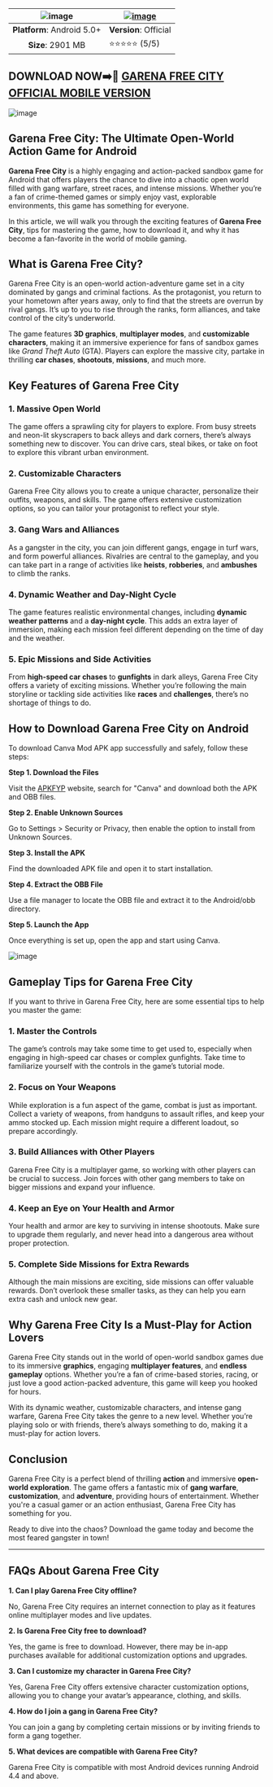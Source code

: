 | ![image](https://github.com/user-attachments/assets/5560632a-7570-4c8f-b26f-edc859db6ecd) | [![image](https://github.com/user-attachments/assets/f03852fe-92b4-4113-852e-7beab16dff44)](https://apkfyp.com/garena-free-city.html) |
|:-------------------------------------------------:|-----------------------|
| **Platform**: Android 5.0+                       | **Version**: Official      |
| **Size**: 2901 MB                                  | ⭐⭐⭐⭐⭐ (5/5) |

## DOWNLOAD NOW➡️📱 [GARENA FREE CITY OFFICIAL MOBILE VERSION](https://apkfyp.com/garena-free-city.html)

![image](https://github.com/user-attachments/assets/b38f4c9b-8123-4dc7-b03c-e67a3d065827)

## **Garena Free City: The Ultimate Open-World Action Game for Android**

**Garena Free City** is a highly engaging and action-packed sandbox game for Android that offers players the chance to dive into a chaotic open world filled with gang warfare, street races, and intense missions. Whether you’re a fan of crime-themed games or simply enjoy vast, explorable environments, this game has something for everyone.

In this article, we will walk you through the exciting features of **Garena Free City**, tips for mastering the game, how to download it, and why it has become a fan-favorite in the world of mobile gaming.

## **What is Garena Free City?**

Garena Free City is an open-world action-adventure game set in a city dominated by gangs and criminal factions. As the protagonist, you return to your hometown after years away, only to find that the streets are overrun by rival gangs. It’s up to you to rise through the ranks, form alliances, and take control of the city’s underworld.

The game features **3D graphics**, **multiplayer modes**, and **customizable characters**, making it an immersive experience for fans of sandbox games like *Grand Theft Auto* (GTA). Players can explore the massive city, partake in thrilling **car chases**, **shootouts**, **missions**, and much more.

## **Key Features of Garena Free City**

### 1. **Massive Open World**

The game offers a sprawling city for players to explore. From busy streets and neon-lit skyscrapers to back alleys and dark corners, there’s always something new to discover. You can drive cars, steal bikes, or take on foot to explore this vibrant urban environment.

### 2. **Customizable Characters**

Garena Free City allows you to create a unique character, personalize their outfits, weapons, and skills. The game offers extensive customization options, so you can tailor your protagonist to reflect your style.

### 3. **Gang Wars and Alliances**

As a gangster in the city, you can join different gangs, engage in turf wars, and form powerful alliances. Rivalries are central to the gameplay, and you can take part in a range of activities like **heists**, **robberies**, and **ambushes** to climb the ranks.

### 4. **Dynamic Weather and Day-Night Cycle**

The game features realistic environmental changes, including **dynamic weather patterns** and a **day-night cycle**. This adds an extra layer of immersion, making each mission feel different depending on the time of day and the weather.

### 5. **Epic Missions and Side Activities**

From **high-speed car chases** to **gunfights** in dark alleys, Garena Free City offers a variety of exciting missions. Whether you’re following the main storyline or tackling side activities like **races** and **challenges**, there’s no shortage of things to do.

## **How to Download Garena Free City on Android**

To download Canva Mod APK app successfully and safely, follow these steps:

**Step 1. Download the Files**

Visit the [APKFYP](https://apkfyp.com/) website, search for "Canva" and download both the APK and OBB files.

**Step 2. Enable Unknown Sources**

Go to Settings > Security or Privacy, then enable the option to install from Unknown Sources.

**Step 3. Install the APK**

Find the downloaded APK file and open it to start installation.

**Step 4. Extract the OBB File**

Use a file manager to locate the OBB file and extract it to the Android/obb directory.

**Step 5. Launch the App**

Once everything is set up, open the app and start using Canva.

![image](https://github.com/user-attachments/assets/d979541d-ac83-464b-a896-f4f9c4e1614d)

## **Gameplay Tips for Garena Free City**

If you want to thrive in Garena Free City, here are some essential tips to help you master the game:

### 1. **Master the Controls**

The game’s controls may take some time to get used to, especially when engaging in high-speed car chases or complex gunfights. Take time to familiarize yourself with the controls in the game’s tutorial mode.

### 2. **Focus on Your Weapons**

While exploration is a fun aspect of the game, combat is just as important. Collect a variety of weapons, from handguns to assault rifles, and keep your ammo stocked up. Each mission might require a different loadout, so prepare accordingly.

### 3. **Build Alliances with Other Players**

Garena Free City is a multiplayer game, so working with other players can be crucial to success. Join forces with other gang members to take on bigger missions and expand your influence.

### 4. **Keep an Eye on Your Health and Armor**

Your health and armor are key to surviving in intense shootouts. Make sure to upgrade them regularly, and never head into a dangerous area without proper protection.

### 5. **Complete Side Missions for Extra Rewards**

Although the main missions are exciting, side missions can offer valuable rewards. Don’t overlook these smaller tasks, as they can help you earn extra cash and unlock new gear.

## **Why Garena Free City Is a Must-Play for Action Lovers**

Garena Free City stands out in the world of open-world sandbox games due to its immersive **graphics**, engaging **multiplayer features**, and **endless gameplay** options. Whether you’re a fan of crime-based stories, racing, or just love a good action-packed adventure, this game will keep you hooked for hours.

With its dynamic weather, customizable characters, and intense gang warfare, Garena Free City takes the genre to a new level. Whether you’re playing solo or with friends, there’s always something to do, making it a must-play for action lovers.

## **Conclusion**

Garena Free City is a perfect blend of thrilling **action** and immersive **open-world exploration**. The game offers a fantastic mix of **gang warfare**, **customization**, and **adventure**, providing hours of entertainment. Whether you're a casual gamer or an action enthusiast, Garena Free City has something for you.

Ready to dive into the chaos? Download the game today and become the most feared gangster in town!

---

## **FAQs About Garena Free City**

**1. Can I play Garena Free City offline?**

No, Garena Free City requires an internet connection to play as it features online multiplayer modes and live updates.

**2. Is Garena Free City free to download?**

Yes, the game is free to download. However, there may be in-app purchases available for additional customization options and upgrades.

**3. Can I customize my character in Garena Free City?**

Yes, Garena Free City offers extensive character customization options, allowing you to change your avatar’s appearance, clothing, and skills.

**4. How do I join a gang in Garena Free City?**

You can join a gang by completing certain missions or by inviting friends to form a gang together.

**5. What devices are compatible with Garena Free City?**

Garena Free City is compatible with most Android devices running Android 4.4 and above.
